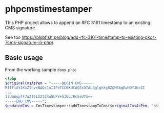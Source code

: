 phpcmstimestamper
=================

This PHP project allows to append an RFC 3161 timestamp to an existing CMS signature.

See too https://blobfish.pe/blog/add-rfc-3161-timestamp-to-existing-pkcs-7cms-signature-in-php/.

Basic usage
-----------

From the working sample `demo.php`:

```php
<?php
$originalCmsAsPem = "-----BEGIN CMS-----
MIIFiAYJKoZIhvcNAQcCoIIFeTCCBXUCAQExDTALBglghkgBZQMEAgEwHQYJKoZI
...
1lUaWopfF7uZf5LXZt2Ru5UPr+51ULJRcEeUTA==
-----END CMS-----";
$updatedCms = CmsTimestamper::addTimestampToCms($originalCmsAsPem, "http://tsa.starfieldtech.com");
```